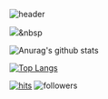 ![header](https://capsule-render.vercel.app/api?type=shark&color=auto&height=250&section=header&text=JeWon's%20GitHub&fontSize=70&animation=scaleIn)

<img src="https://img.shields.io/badge/TYPESCRIPT-3766AB?style=flat-square&logo=Python&logoColor=white"/></a>&nbsp 

 

![Anurag's github stats](https://github-readme-stats.vercel.app/api?username=CHOIJEWON&show_icons=true&theme=radical) 

[![Top Langs](https://github-readme-stats.vercel.app/api/top-langs/?username=CHOIJEWON&layout=compact&theme=dracula)](https://github.com/CHOIJEWON)

[![hits](https://hits.seeyoufarm.com/api/count/incr/badge.svg?url=https%3A%2F%2Fgithub.com%2Fohbyul&count_bg=%237A7A7A&title_bg=%23FFADCC&icon=reverbnation.svg&icon_color=%23FF0000&title=hits&edge_flat=false)](https://hits.CHOIJEWON.com)
![followers](https://img.shields.io/github/followers/CHOIJEWON?style=social)

